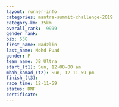 ```yaml
---
layout: runner-info 
categories: mantra-summit-challenge-2019 
category-km: 35km 
overall_rank:  9999
gender_rank: 
bib: 538
first_name: Nadzlin
last_name: Mohd Puad
gender: F
team_name: JB Ultra
start_(t1): Sun, 12-00-00 am
mbah_kamad_(t2): Sun, 12-11-59 pm
finish_(t3): 
race_time: 12-11-59
status: DNF
certificate: 
---
```


